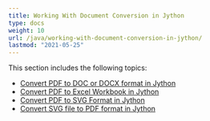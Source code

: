 ```yaml
---
title: Working With Document Conversion in Jython
type: docs
weight: 10
url: /java/working-with-document-conversion-in-jython/
lastmod: "2021-05-25"
---
```


This section includes the following topics:

- [Convert PDF to DOC or DOCX format in Jython](/pdf/java/convert-pdf-to-doc-or-docx-format-in-jython/)
- [Convert PDF to Excel Workbook in Jython](/pdf/java/convert-pdf-to-excel-workbook-in-jython)
- [Convert PDF to SVG Format in Jython](/pdf/java/convert-pdf-to-svg-format-in-jython/)
- [Convert SVG file to PDF format in Jython](/pdf/java/convert-svg-file-to-pdf-format-in-jython/)
